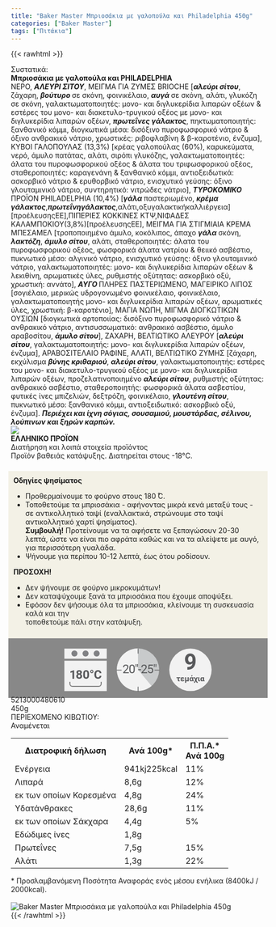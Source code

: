 ```yaml
---
title: "Baker Master Μπριοσάκια με γαλοπούλα και Philadelphia 450g"
categories: ["Baker Master"]
tags: ["Πιτάκια"]
---
```

{{< rawhtml >}}

<div class="sload11"><div class="product"><div id="sistatika">Συστατικά:</div><div class="alltext"><strong>Μπριοσάκια με γαλοπούλα και PHILADELPHIA</strong><br>ΝΕΡΟ, <strong><em>ΑΛΕΥΡΙ ΣΙΤΟΥ</em></strong>, ΜΕΙΓΜΑ ΓΙΑ ΖΥΜΕΣ BRIOCHE [<strong><em>αλεύρι σίτου</em></strong>, ζάχαρη, <strong><em>βούτυρο </em></strong>σε σκόνη, φοινικέλαιο, <strong><em>αυγά </em></strong>σε σκόνη, αλάτι, γλυκόζη σε σκόνη, γαλακτωματοποιητές: μονο- και διγλυκερίδια λιπαρών οξέων &amp; εστέρες του μονο- και διακετυλο-τρυγικού οξέος με μονο- και διγλυκερίδια λιπαρών οξέων, <strong><em>πρωτεΐνες γάλακτος</em></strong>, πηκτωματοποιητής: ξανθανικό κόμμι, διογκωτικά μέσα: δισόξινο πυροφωσφορικό νάτριο &amp; όξινο ανθρακικό νάτριο, χρωστικές: ριβοφλαβίνη &amp; β-καροτένιο, ένζυμα], ΚΥΒΟΙ ΓΑΛΟΠΟΥΛΑΣ (13,3%) [κρέας γαλοπούλας (60%), καρυκεύματα, νερό, άμυλο πατάτας, αλάτι, σιρόπι γλυκόζης, γαλακτωματοποιητές: άλατα του πυροφωσφορικού οξέος &amp; άλατα του τριφωσφορικού οξέος, σταθεροποιητές: καραγενάνη &amp; ξανθανικό κόμμι, αντιοξειδωτικά: ασκορβικό νάτριο &amp; ερυθορβικό νάτριο, ενισχυτικό γεύσης: όξινο γλουταμινικό νάτριο, συντηρητικό: νιτρώδες νάτριο], <strong><em>ΤΥΡΟΚΟΜΙΚΟ </em></strong>ΠΡΟΪΟΝ PHILADELPHIA (10,4%) [<strong><em>γάλα </em></strong>παστεριωμένο, <strong><em>κρέμα γάλακτος</em></strong>,<strong><em>πρωτεΐνηγάλακτος</em></strong>,αλάτι,οξυγαλακτικήκαλλιέργεια][προέλευσηςΕΕ],ΠΙΠΕΡΙΕΣ ΚΟΚΚΙΝΕΣ ΚΤΨ,ΝΙΦΑΔΕΣ ΚΑΛΑΜΠΟΚΙΟΥ(3,8%)[προέλευσηςΕΕ], ΜΕΙΓΜΑ ΓΙΑ ΣΤΙΓΜΙΑΙΑ ΚΡΕΜΑ ΜΠΕΣΑΜΕΛ [τροποποιημένο άμυλο, κοκόλιπος, άπαχο <strong><em>γάλα </em></strong>σκόνη, <strong><em>λακτόζη</em></strong>, <strong><em>άμυλο σίτου</em></strong>, αλάτι, σταθεροποιητές: άλατα του πυροφωσφορικού οξέος, φωσφορικά άλατα νατρίου &amp; θειικό ασβέστιο, πυκνωτικό μέσο: αλγινικό νάτριο, ενισχυτικό γεύσης: όξινο γλουταμινικό νάτριο, γαλακτωματοποιητές: μονο- και διγλυκερίδια λιπαρών οξέων &amp; λεκιθίνη, αρωματικές ύλες, ρυθμιστής οξύτητας: ασκορβικό οξύ, χρωστική: αννάτο], <strong><em>ΑΥΓΟ </em></strong>ΠΛΗΡΕΣ ΠΑΣΤΕΡΙΩΜΕΝΟ, ΜΑΓΕΙΡΙΚΟ ΛΙΠΟΣ [σογιέλαιο, μερικώς υδρογονωμένο φοινικέλαιο, φοινικέλαιο, γαλακτωματοποιητής μονο- και διγλυκερίδια λιπαρών οξέων, αρωματικές ύλες, χρωστική: β-καροτένιο], ΜΑΓΙΑ ΝΩΠΗ, ΜΙΓΜΑ ΔΙΟΓΚΩΤΙΚΩΝ ΟΥΣΙΩΝ [διογκωτικά αρτοποιίας: δισόξινο πυροφωσφορικό νάτριο &amp; ανθρακικό νάτριο, αντισυσσωματικό: ανθρακικό ασβέστιο, άμυλο αραβοσίτου, <strong><em>άμυλο σίτου</em></strong>], ΖΑΧΑΡΗ, ΒΕΛΤΙΩΤΙΚΟ ΑΛΕΥΡΟΥ [<strong><em>αλεύρι σίτου</em></strong>, γαλακτωματοποιητής: μονο- και διγλυκερίδια λιπαρών οξέων, ένζυμα], ΑΡΑΒΟΣΙΤΕΛΑΙΟ ΡΑΦΙΝΕ, ΑΛΑΤΙ, ΒΕΛΤΙΩΤΙΚΟ ΖΥΜΗΣ [ζάχαρη, εκχύλισμα <strong><em>βύνης κριθαριού</em></strong>, <strong><em>αλεύρι σίτου</em></strong>, γαλακτωματοποιητής: εστέρες του μονο- και διακετυλο-τρυγικού οξέος με μονο- και διγλυκερίδια λιπαρών οξέων, προζελατινοποιημένο <strong><em>αλεύρι σίτου</em></strong>, ρυθμιστής οξύτητας: ανθρακικό ασβέστιο, σταθεροποιητής: φωσφορικά άλατα ασβεστίου, φυτικές ίνες μπιζελιών, δεξτρόζη, φοινικέλαιο, <strong><em>γλουτένη σίτου</em></strong>, πυκνωτικό μέσο: ξανθανικό κόμμι, αντιοξειδωτικό: ασκορβικό οξύ, ένζυμα]. <strong><em>Περιέχει και ίχνη σόγιας, σουσαμιού, μουστάρδας, σέλινου, λούπινων και ξηρών καρπών.</em></strong></div><div id="flag"><div id="flagimage" style="margin:0"><img src="/media/icons/gr.svg"></div><span id="flagtext"><b>ΕΛΛΗΝΙΚΟ ΠΡΟΪΟΝ</b></span></div><div id="loipa">Διατήρηση και λοιπά στοιχεία προϊόντος</div><div class="alltext">Προϊόν βαθειάς κατάψυξης. Διατηρείται στους -18°C.<br><br><div style="background:#f3f1e6;padding:10px;margin:5px -5px"><b>Οδηγίες ψησίματος</b><br><ul><li>Προθερμαίνουμε το φούρνο στους 180 ̊C.</li><li>Τοποθετούμε τα μπριοσάκια - αφήνοντας μικρά κενά μεταξύ τους - σε αντικολλητικό ταψί (εναλλακτικά, στρώνουμε στο ταψί αντικολλητικό χαρτί ψησίματος).</li><b>Συμβουλή!</b> Προτείνουμε να τα αφήσετε να ξεπαγώσουν 20-30 λεπτά, ώστε να είναι πιο αφράτα καθώς και να τα αλείψετε με αυγό, για περισσότερη γυαλάδα.<li>Ψήνουμε για περίπου 10-12 λεπτά, έως ότου ροδίσουν.</li></ul><b>ΠΡΟΣΟΧΗ!</b><br><ul><li>Δεν ψήνουμε σε φούρνο μικροκυμάτων!</li><li>Δεν καταψύχουμε ξανά τα μπριοσάκια που έχουμε αποψύξει.</li><li>Εφόσον δεν ψήσουμε όλα τα μπριοσάκια, κλείνουμε τη συσκευασία καλά και την<br>τοποθετούμε πάλι στην κατάψυξη.</li></ul></div><div style="width:auto;margin:-5px;background:#888"><div style="max-width:292px;margin:auto;padding:20px 20px 12px"><svg viewBox="0 0 292 85.37"><defs><style>.cls-1{fill:#f2f2f2}.cls-2{font-size:15.5px;letter-spacing:-.01em}.cls-12,.cls-18,.cls-19,.cls-2,.cls-9{fill:#58595b}.cls-12,.cls-2,.cls-9{font-family:Roboto-Bold,Roboto;font-weight:700}.cls-3{letter-spacing:-.01em}.cls-4{letter-spacing:-.01em}.cls-5{letter-spacing:0}.cls-6{letter-spacing:.01em}.cls-7{letter-spacing:-.01em}.cls-8{letter-spacing:-.01em}.cls-9{font-size:44.05px}.cls-10{fill:#808184}.cls-11{fill:gray}.cls-12{font-size:24px}.cls-13{letter-spacing:-.06em}.cls-14{letter-spacing:0}.cls-15{letter-spacing:-.01em}.cls-16{letter-spacing:-.02em}.cls-17{fill:#c8cacb}.cls-19{font-size:23.88px;font-family:Roboto-Regular,Roboto;letter-spacing:-.05em}</style></defs><title>Asset 29</title><g id="Layer_2" data-name="Layer 2"><g id="Layer_1-2" data-name="Layer 1"><circle class="cls-1" cx="250" cy="42.34" r="42"></circle><text class="cls-2" transform="translate(221.94 64.7)">τ<tspan class="cls-3" x="7.94" y="0">ε</tspan><tspan class="cls-4" x="16.38" y="0">μ</tspan><tspan class="cls-5" x="25.73" y="0">ά</tspan><tspan class="cls-6" x="34.4" y="0">χ</tspan><tspan class="cls-7" x="42.4" y="0">ι</tspan><tspan class="cls-8" x="47.44" y="0">α</tspan></text><text class="cls-9" transform="translate(237.37 41.88)">9</text><rect class="cls-1" y="0.34" width="84" height="20"></rect><rect class="cls-1" y="24.34" width="84" height="60"></rect><circle class="cls-10" cx="20" cy="10" r="6"></circle><circle class="cls-10" cx="42" cy="10" r="6"></circle><circle class="cls-10" cx="64" cy="10" r="6"></circle><path class="cls-1" d="M68,34H16a4.05,4.05,0,0,0-4,4V66H72V38A4.05,4.05,0,0,0,68,34ZM11,66v4a5,5,0,0,0,5,5H68a5,5,0,0,0,5-5V66Z"></path><path class="cls-11" d="M72,66v4a4.05,4.05,0,0,1-4,4H16a4.05,4.05,0,0,1-4-4V66H10v4a6,6,0,0,0,6,6H68a6,6,0,0,0,6-6V66Z"></path><text class="cls-12" transform="translate(10.1 60.39)"><tspan class="cls-13">1</tspan><tspan class="cls-14" x="12.36" y="0">8</tspan><tspan class="cls-15" x="26.09" y="0">0</tspan><tspan class="cls-16" x="39.58" y="0">°</tspan><tspan x="48.43" y="0">C</tspan></text><circle class="cls-17" cx="146" cy="42" r="42"></circle><path class="cls-1" d="M146,42l26.88,32.27A42,42,0,1,1,145.94,0Z"></path><path class="cls-18" d="M146.19,10.37a.66.66,0,0,1-.66-.66V1.06a.67.67,0,1,1,1.33,0V9.71A.66.66,0,0,1,146.19,10.37Z"></path><path class="cls-18" d="M188,43.55h-8.66a.67.67,0,0,1,0-1.33H188a.67.67,0,0,1,0,1.33Z"></path><path class="cls-18" d="M146.19,85.37a.67.67,0,0,1-.66-.66V76.05a.67.67,0,0,1,1.33,0v8.66A.67.67,0,0,1,146.19,85.37Z"></path><path class="cls-18" d="M113,43.55h-8.65a.67.67,0,1,1,0-1.33H113a.67.67,0,0,1,0,1.33Z"></path><text class="cls-19" transform="translate(115.18 49.09)">20"-25"</text></g></g></svg></div></div></div><div id="barcode"><div id="barimage1"></div><span id="bartext">5213000480610</span></div><div id="varos"><div id="varosimage1"></div><span id="varostext">450g</span></div><div id="kivotio">ΠΕΡΙΕΧΟΜΕΝΟ ΚΙΒΩΤΙΟΥ:<br>Αναμένεται</div><table id="diatable"><tbody><tr><th>Διατροφική δήλωση</th><th>Ανά 100g*</th><th>Π.Π.Α.*<br>Ανά 100g</th></tr><tr><td class="texr2">Ενέργεια</td><td class="texr">941kj225kcal</td><td class="texr">11%</td></tr><tr><td class="texr2">Λιπαρά</td><td class="texr">8,6g</td><td class="texr">12%</td></tr><tr><td class="gray">εκ των οποίων Κορεσµένα</td><td class="gray2">4,8g</td><td class="gray2">24%</td></tr><tr><td class="texr2">Yδατάνθρακες</td><td class="texr">28,6g</td><td class="texr">11%</td></tr><tr><td class="gray">εκ των οποίων Σάκχαρα</td><td class="gray2">4,4g</td><td class="gray2">5%</td></tr><tr><td class="texr2">Εδώδιμες ίνες</td><td class="texr">1,8g</td><td class="texr"></td></tr><tr><td class="texr2">Πρωτεΐνες</td><td class="texr">7,5g</td><td class="texr">15%</td></tr><tr><td class="texr2">Αλάτι</td><td class="texr">1,3g</td><td class="texr">22%</td></tr></tbody></table><div class="alltext">* Προσλαμβανόμενη Ποσότητα Αναφοράς ενός μέσου ενήλικα (8400kJ / 2000kcal).</div><br><div class="pimg"><img alt="Baker Master Μπριοσάκια με γαλοπούλα και Philadelphia 450g" title="Baker Master Μπριοσάκια με γαλοπούλα και Philadelphia 450g" src="/media/images/baker-master-mpriosakia-me-galopoula-kai-philadelphia-450g.jpg"></div></div></div>
{{< /rawhtml >}}


